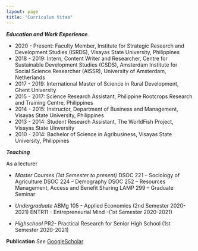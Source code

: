 ```yaml
---
layout: page
title: "Curriculum Vitae"
---
```


_**Education and Work Experience**_
* 2020 - Present: Faculty Member, Institute for Strategic Research and Development Studies (ISRDS), Visayas State University, Philippines
* 2018 - 2019: Intern, Content Writer and Researcher, Centre for Sustainable Development Studies (CSDS), Amsterdam Institute for Social Science Researcher (AISSR), University of Amsterdam, Netherlands
* 2017 - 2019: International Master of Science in Rural Development, Ghent University
* 2015 - 2017: Science Research Assistant, Philippine Rootcrops Research and Training Centre, Philippines
* 2014 - 2015: Instructor, Department of Business and Management, Visayas State University, Philippines
* 2013 - 2014: Student Research Assistant, The WorldFish Project, Visayas State Uinversity
* 2010 - 2014: Bachelor of Science in Agribusiness, Visayas State University, Philippines

_**Teaching**_

As a lecturer

* *Master Courses (1st Semester to present)*
DSOC 221 – Sociology of Agriculture
DSOC 224 – Demography
DSOC 252 – Resources Management, Access and Benefit Sharing LAMP 299 – Graduate Seminar

* *Undergraduate*
ABMg 105 - Applied Economics (2nd Semester 2020-2021) ENTR11 - Entrepreneurial Mind –(1st Semester 2020-2021)

* *Highschool*
PR2- Practical Research for Senior High School (1st Semester 2020-2021)


**Publication**
*See*
[GoogleScholar](https://scholar.google.ca/citations?user=3R9ZhooAAAAJ&hl=en)
